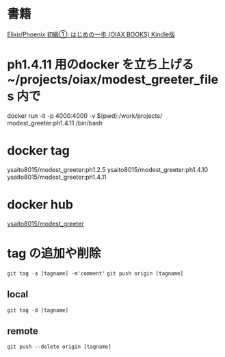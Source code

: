 # 書籍
[Elixir/Phoenix 初級①: はじめの一歩 (OIAX BOOKS) Kindle版](https://www.amazon.co.jp/gp/product/B01N2K6UBZ)

# ph1.4.11 用のdocker を立ち上げる ~/projects/oiax/modest_greeter_files 内で
docker run -it -p 4000:4000 -v $(pwd):/work/projects/ modest_greeter:ph1.4.11 /bin/bash

# docker tag
ysaito8015/modest_greeter:ph1.2.5
ysaito8015/modest_greeter:ph1.4.10
ysaito8015/modest_greeter:ph1.4.11

# docker hub
[ysaito8015/modest_greeter](https://cloud.docker.com/u/ysaito8015/repository/docker/ysaito8015/modest_greeter)

# tag の追加や削除
`git tag -a [tagname] -m'comment'`
`git push origin [tagname]`

## local
`git tag -d [tagname]`
## remote
`git push --delete origin [tagname]`


